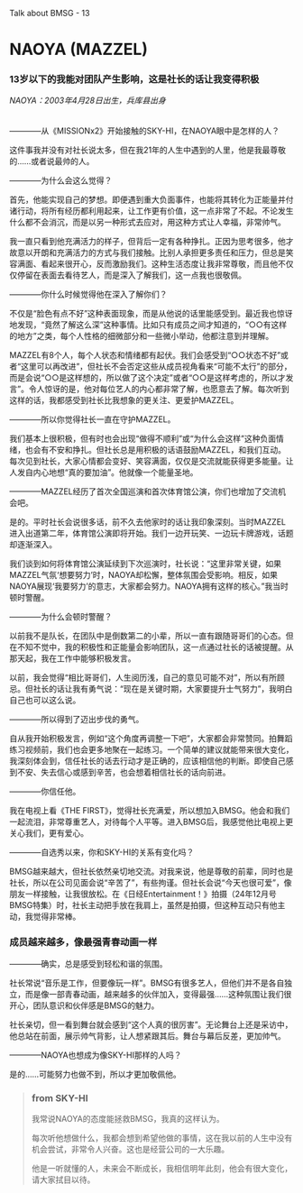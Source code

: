 Talk about BMSG - 13
# NAOYA (MAZZEL)

### 13岁以下的我能对团队产生影响，这是社长的话让我变得积极

*NAOYA：2003年4月28日出生，兵库县出身*
<br/><br/><br/>
————从《MISSIONx2》开始接触的SKY-HI，在NAOYA眼中是怎样的人？

这件事我并没有对社长说太多，但在我21年的人生中遇到的人里，他是我最尊敬的……或者说最帅的人。

————为什么会这么觉得？

首先，他能实现自己的梦想。即便遇到重大负面事件，也能将其转化为正能量并付诸行动，将所有经历都利用起来，让工作更有价值，这一点非常了不起。不论发生什么都不会消沉，而是以另一种形式去应对，用这种方式让人幸福，非常帅气。

我一直只看到他充满活力的样子，但背后一定有各种挣扎。正因为思考很多，他才故意以开朗和充满活力的方式与我们接触。比别人承担更多责任和压力，但总是笑容满面、看起来很开心，反而激励我们。这种生活态度让我非常尊敬，而且他不仅仅停留在表面去看待艺人，而是深入了解我们，这一点我也很敬佩。

————你什么时候觉得他在深入了解你们？

不仅是“脸色有点不好”这种表面现象，而是从他说的话里能感受到。最近我也惊讶地发现，“竟然了解这么深”这种事情。比如只有成员之间才知道的，“○○有这样的地方”之类，每个人性格的细微部分和一些微小举动，他都注意到并理解。

MAZZEL有8个人，每个人状态和情绪都有起伏。我们会感受到“○○状态不好”或者“这里可以再改进”，但社长不会否定这些从成员视角看来“可能不太行”的部分，而是会说“○○是这样想的，所以做了这个决定”或者“○○是这样考虑的，所以才发言”。令人惊讶的是，他对每位艺人的内心都非常了解，也愿意去了解。每次听到这样的话，我都感受到社长比我想象的更关注、更爱护MAZZEL。

————所以你觉得社长一直在守护MAZZEL。

我们基本上很积极，但有时也会出现“做得不顺利”或“为什么会这样”这种负面情绪，也会有不安和挣扎。但社长总是用积极的话语鼓励MAZZEL，和我们互动。每次见到社长，大家心情都会变好、笑容满面，仅仅是交流就能获得更多能量。让人发自内心地想“真的要加油”。他就像一个能量圣地。

————MAZZEL经历了首次全国巡演和首次体育馆公演，你们也增加了交流机会吧。

是的。平时社长会说很多话，前不久去他家时的话让我印象深刻。当时MAZZEL进入出道第二年，体育馆公演即将开始。我们一边开玩笑、一边玩卡牌游戏，话题却逐渐深入。

我们谈到如何将体育馆公演延续到下次巡演时，社长说：“这里非常关键，如果MAZZEL气氛‘想要努力’时，NAOYA却松懈，整体氛围会受影响。相反，如果NAOYA展现‘我要努力’的意志，大家都会努力。NAOYA拥有这样的核心。”我当时顿时警醒。

————为什么会顿时警醒？

以前我不是队长，在团队中是倒数第二的小辈，所以一直有跟随哥哥们的心态。但在不知不觉中，我的积极性和正能量会影响团队，这一点通过社长的话被提醒。从那天起，我在工作中能够积极发言。

以前，我会觉得“相比哥哥们，人生阅历浅，自己的意见可能不对”，所以有所顾忌。但社长的话让我有勇气说：“现在是关键时期，大家要提升士气努力”，我明白自己也可以这么说。

————所以得到了迈出步伐的勇气。

自从我开始积极发言，例如“这个角度再调整一下吧”，大家都会非常赞同。拍舞蹈练习视频前，我们也会更多地聚在一起练习。一个简单的建议就能带来很大变化，我深刻体会到，信任社长的话去行动才是正确的，应该相信他的判断。即使自己感到不安、失去信心或感到辛苦，也会想着相信社长的话向前进。

————你信任他。

我在电视上看《THE FIRST》，觉得社长充满爱，所以想加入BMSG。他会和我们一起流泪，非常尊重艺人，对待每个人平等。进入BMSG后，我感觉他比电视上更关心我们，更有爱心。

————自选秀以来，你和SKY-HI的关系有变化吗？

BMSG越来越大，但社长依然亲切地交流。对我来说，他是尊敬的前辈，同时也是社长，所以在公司见面会说“辛苦了”，有些拘谨。但社长会说“今天也很可爱”，像朋友一样接触，让我很放松。在《日经Entertainment！》拍摄（24年12月号BMSG特集）时，社长主动把手放在我肩上，虽然是拍摄，但这种互动只有他主动，我觉得非常棒。

### 成员越来越多，像最强青春动画一样

————确实，总是感受到轻松和谐的氛围。

社长常说“音乐是工作，但要像玩一样”。BMSG有很多艺人，但他们并不是各自独立，而是像一部青春动画，越来越多的伙伴加入，变得最强……这种氛围让我们很开心，团队意识和伙伴感是BMSG的魅力。

社长亲切，但一看到舞台就会感到“这个人真的很厉害”。无论舞台上还是采访中，他总站在前面，展示帅气背影，让人想紧跟其后。舞台与幕后反差，更加帅气。

————NAOYA也想成为像SKY-HI那样的人吗？

是的……可能努力也做不到，所以才更加敬佩他。

> ### from SKY-HI
> 
> 我常说NAOYA的态度能拯救BMSG，我真的这样认为。
> 
> 每次听他想做什么，我都会想到希望他做的事情，这在我以前的人生中没有机会尝试，非常令人兴奋。这也是经营公司的一大乐趣。
> 
> 他是一听就懂的人，未来会不断成长，我相信明年此刻，他会有很大变化，请大家拭目以待。
